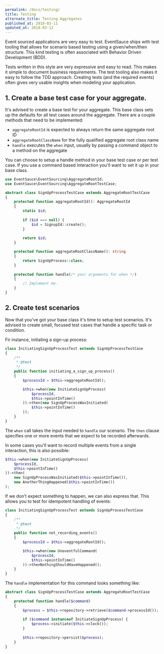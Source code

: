 ```yaml
---
permalink: /docs/testing/
title: Testing
alternate_title: Testing Aggregates
published_at: 2018-03-11
updated_at: 2018-03-12
---
```


Event sourced applications are very easy to test. EventSauce ships with test tooling
that allows for scenario based testing using a given/when/then structure. This kind
testing is often associated with Behavior Driven Development (BDD).

Tests written in this style are very expressive and easy to read. This makes it
simple to document business requirements. The test tooling also makes it easy
to follow the TDD approach. Creating tests (and the required events) often gives
very usable insights when modeling your application.

## 1. Create a base test case for your aggregate.

It's advised to create a base test for your aggregate. This base class sets up the defaults
for all test cases around the aggregate. There are a couple methods that need to be implemented:

* `aggregateRootId` is expected to always return the same aggregate root ID
* `aggregateRootClassName` for the fully qualified aggregate root class name
* `handle` executes the `when` input, usually by passing a command object to a method on the aggregate

You can choose to setup a handle method in your base test case or per test case.
If you use a command based interaction you'll want to set it up in your base class.

```php
use EventSauce\EventSourcing\AggregateRootId;
use EventSauce\EventSourcing\AggregateRootTestCase;

abstract class SignUpProcessTestCase extends AggregateRootTestCase
{
    protected function aggregateRootId(): AggregateRootId
    {
        static $id;
        
        if ($id === null) {
            $id = SignupId::create();
        }
        
        return $id;
    }

    protected function aggregateRootClassName(): string
    {
        return SignUpProcess::class;
    }
    
    protected function handle(/* your arguments for when */)
    {
        // Implement me.
    }
}
```

## 2. Create test scenarios

Now that you've got your base class it's time to setup test scenarios. It's advised to
create small, focused test cases that handle a specific task or condition.

Fir instance, initiating a sign-up process:

```php
class InitiatingSignUpProcessTest extends SignUpProcessTestCase
{
    /**
     * @test
     */
    public function initiating_a_sign_up_process()
    {
        $processId = $this->aggregateRootId();

        $this->when(new InitiateSignUpProcess(
            $processId,
            $this->pointInTime()
        ))->then(new SignUpProcessWasInitiated(
            $this->pointInTime()
        ));
    } 
}
```

The `when` call takes the input needed to `handle` our scenario. The `then` clause specifies
one or more events that we expect to be recorded afterwards.

In some cases you'll want to record multiple events from a single interaction, this is also
possible:

```php
$this->when(new InitiateSignUpProcess(
    $processId,
    $this->pointInTime()
))->then(
    new SignUpProcessWasInitiated($this->pointInTime()),
    new AnotherThingHappened($this->pointInTime())
);
```

If we don't expect something to happen, we can also express that. This allows you to test for
idempotent handling of events:

```php
class InitiatingSignUpProcessTest extends SignUpProcessTestCase
{
    /**
     * @test
     */
    public function not_recording_events()
    {
        $processId = $this->aggregateRootId();

        $this->when(new UneventfulCommand(
            $processId,
            $this->pointInTime()
        ))->thenNothingShouldHaveHappened();
    }
}
```

The `handle` implementation for this command looks something like:

```php
abstract class SignUpProcessTestCase extends AggregateRootTestCase
{
    protected function handle($command)
    {
        $process = $this->repository->retrieve($command->processId());
        
        if ($command instanceof InitiateSignUpProcess) {
            $process->initiate($this->clock());           
        }
        
        $this->repository->persist($process);
    }
}
```
